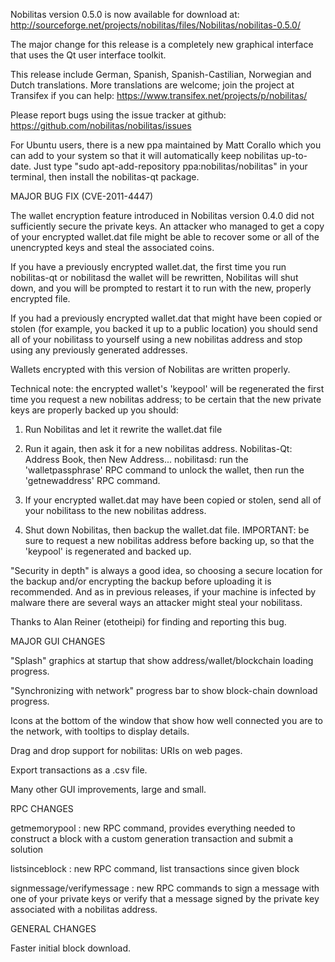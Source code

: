 Nobilitas version 0.5.0 is now available for download at:
http://sourceforge.net/projects/nobilitas/files/Nobilitas/nobilitas-0.5.0/

The major change for this release is a completely new graphical interface that uses the Qt user interface toolkit.

This release include German, Spanish, Spanish-Castilian, Norwegian and Dutch translations. More translations are welcome; join the project at Transifex if you can help:
https://www.transifex.net/projects/p/nobilitas/

Please report bugs using the issue tracker at github:
https://github.com/nobilitas/nobilitas/issues

For Ubuntu users, there is a new ppa maintained by Matt Corallo which you can add to your system so that it will automatically keep nobilitas up-to-date.  Just type "sudo apt-add-repository ppa:nobilitas/nobilitas" in your terminal, then install the nobilitas-qt package.

MAJOR BUG FIX  (CVE-2011-4447)

The wallet encryption feature introduced in Nobilitas version 0.4.0 did not sufficiently secure the private keys. An attacker who
managed to get a copy of your encrypted wallet.dat file might be able to recover some or all of the unencrypted keys and steal the
associated coins.

If you have a previously encrypted wallet.dat, the first time you run nobilitas-qt or nobilitasd the wallet will be rewritten, Nobilitas will
shut down, and you will be prompted to restart it to run with the new, properly encrypted file.

If you had a previously encrypted wallet.dat that might have been copied or stolen (for example, you backed it up to a public
location) you should send all of your nobilitass to yourself using a new nobilitas address and stop using any previously generated addresses.

Wallets encrypted with this version of Nobilitas are written properly.

Technical note: the encrypted wallet's 'keypool' will be regenerated the first time you request a new nobilitas address; to be certain that the
new private keys are properly backed up you should:

1. Run Nobilitas and let it rewrite the wallet.dat file

2. Run it again, then ask it for a new nobilitas address.
Nobilitas-Qt: Address Book, then New Address...
nobilitasd: run the 'walletpassphrase' RPC command to unlock the wallet,  then run the 'getnewaddress' RPC command.

3. If your encrypted wallet.dat may have been copied or stolen, send  all of your nobilitass to the new nobilitas address.

4. Shut down Nobilitas, then backup the wallet.dat file.
IMPORTANT: be sure to request a new nobilitas address before backing up, so that the 'keypool' is regenerated and backed up.

"Security in depth" is always a good idea, so choosing a secure location for the backup and/or encrypting the backup before uploading it is recommended. And as in previous releases, if your machine is infected by malware there are several ways an attacker might steal your nobilitass.

Thanks to Alan Reiner (etotheipi) for finding and reporting this bug.

MAJOR GUI CHANGES

"Splash" graphics at startup that show address/wallet/blockchain loading progress.

"Synchronizing with network" progress bar to show block-chain download progress.

Icons at the bottom of the window that show how well connected you are to the network, with tooltips to display details.

Drag and drop support for nobilitas: URIs on web pages.

Export transactions as a .csv file.

Many other GUI improvements, large and small.

RPC CHANGES

getmemorypool : new RPC command, provides everything needed to construct a block with a custom generation transaction and submit a solution

listsinceblock : new RPC command, list transactions since given block

signmessage/verifymessage : new RPC commands to sign a message with one of your private keys or verify that a message signed by the private key associated with a nobilitas address.

GENERAL CHANGES

Faster initial block download.
